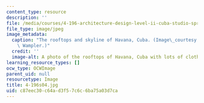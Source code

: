 ```yaml
---
content_type: resource
description: ''
file: /media/courses/4-196-architecture-design-level-ii-cuba-studio-spring-2004/c87eec30c64ad3f57c6c6ba75a03d7ca_4-196s04.jpg
file_type: image/jpeg
image_metadata:
  caption: "The rooftops and skyline of Havana, Cuba. (Image\_courtesy of\_Prof. Jan\
    \ Wampler.)"
  credit: ''
  image-alt: A photo of the rooftops of Havana, Cuba with lots of clotheslines visible.
learning_resource_types: []
ocw_type: OCWImage
parent_uid: null
resourcetype: Image
title: 4-196s04.jpg
uid: c87eec30-c64a-d3f5-7c6c-6ba75a03d7ca
---
```

